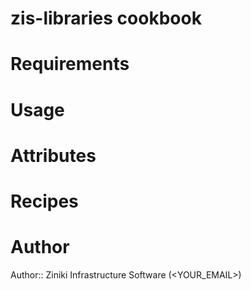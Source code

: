 # zis-libraries cookbook

# Requirements

# Usage

# Attributes

# Recipes

# Author

Author:: Ziniki Infrastructure Software (<YOUR_EMAIL>)
